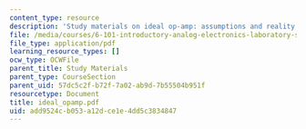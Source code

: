 ```yaml
---
content_type: resource
description: 'Study materials on ideal op-amp: assumptions and reality.'
file: /media/courses/6-101-introductory-analog-electronics-laboratory-spring-2007/add9524cb053a12dce1e4dd5c3834847_ideal_opamp.pdf
file_type: application/pdf
learning_resource_types: []
ocw_type: OCWFile
parent_title: Study Materials
parent_type: CourseSection
parent_uid: 57dc5c2f-b72f-7a02-ab9d-7b55504b951f
resourcetype: Document
title: ideal_opamp.pdf
uid: add9524c-b053-a12d-ce1e-4dd5c3834847
---
```

